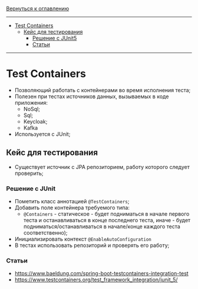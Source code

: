 [Вернуться к оглавлению](https://github.com/engine-it-in/different-level-task/blob/main/README.md)
***
* [Test Containers](#test-containers)
  * [Кейс для тестирования](#кейс-для-тестирования)
    * [Решение с JUnit5](#решение-с-junit)
    * [Статьи](#статьи)
***

# Test Containers

* Позволяющий работать с контейнерами во время исполнения теста; 
* Полезен при тестах источников данных, вызываемых в коде приложения:
  * NoSql;
  * Sql;
  * Keycloak;
  * Kafka
* Используется с JUnit;

## Кейс для тестирования
* Существует источник с JPA репозиторием, работу которого следует проверить;

### Решение с JUnit

* Пометить класс аннотацией `@TestContainers`;
* Добавить поле контейнера требуемого типа: 
  * `@Containers` - статическое - будет подниматься в начале первого теста и 
  останавливаться в конце последнего теста, 
  иначе - будет подниматься/останавливаться в начале/конце каждого теста соответственно);
* Инициализировать контекст `@EnableAutoConfiguration`
* В тестах использовать репозиторий и проверять его работу;

### Статьи
* https://www.baeldung.com/spring-boot-testcontainers-integration-test
* https://www.testcontainers.org/test_framework_integration/junit_5/